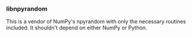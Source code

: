 ### libnpyrandom

This is a vendor of NumPy's npyrandom with only the necessary routines included. It shouldn't
depend on either NumPy or Python.

